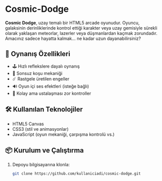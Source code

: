 # Cosmic-Dodge

**Cosmic Dodge**, uzay temalı bir HTML5 arcade oyunudur. Oyuncu, galaksinin derinliklerinde kontrol ettiği karakter veya uzay gemisiyle sürekli olarak yaklaşan meteorlar, lazerler veya düşmanlardan kaçmak zorundadır. Amacınız sadece hayatta kalmak… ne kadar uzun dayanabilirsiniz?

## 🚀 Oynanış Özellikleri

- 🕹️ Hızlı reflekslere dayalı oynanış
- 🌌 Sonsuz koşu mekaniği
- ☄️ Rastgele üretilen engeller
- 🔊 Oyun içi ses efektleri (isteğe bağlı)
- 🧠 Kolay ama ustalaşması zor kontroller

## 🛠️ Kullanılan Teknolojiler

- HTML5 Canvas
- CSS3 (stil ve animasyonlar)
- JavaScript (oyun mekaniği, çarpışma kontrolü vs.)

## 📦 Kurulum ve Çalıştırma

1. Depoyu bilgisayarına klonla:
   ```bash
   git clone https://github.com/kullaniciadi/cosmic-dodge.git

